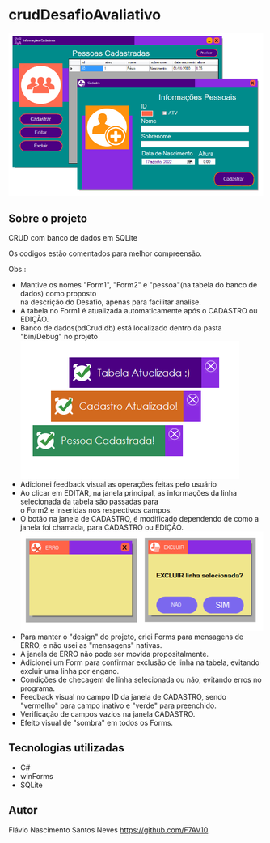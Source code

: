 # crudDesafioAvaliativo
<img src="https://github.com/F7AV10/crudDesafio/blob/main/ScreenCrudAvaliativoGitHub01.png" />

## Sobre o projeto
<div>
 CRUD com banco de dados em SQLite
 
 Os codigos estão comentados para melhor compreensão.
 
Obs.:
- Mantive os nomes "Form1", "Form2" e "pessoa"(na tabela do banco de dados) como proposto</br>
na descrição do Desafio, apenas para facilitar analise.
- A tabela no Form1 é atualizada automaticamente após o CADASTRO ou EDIÇÃO.
- Banco de dados(bdCrud.db) está localizado dentro da pasta "bin/Debug" no projeto<br/>
<img src="https://github.com/F7AV10/crudDesafio/blob/main/ScreenCrudAvaliativoGitHub02.png" /><br/>
- Adicionei feedback visual as operações feitas pelo usuário<br/>
- Ao clicar em EDITAR, na janela principal, as informações da linha selecionada da tabela são passadas para <br/>
o Form2 e inseridas nos respectivos campos.
- O botão na janela de CADASTRO, é modificado dependendo de como a janela foi chamada, para CADASTRO ou EDIÇÃO.
<img src="https://github.com/F7AV10/crudDesafio/blob/main/ScreenCrudAvaliativoGitHub03.png" /><br/>
- Para manter o "design" do projeto, criei Forms para mensagens de ERRO, e não usei as "mensagens" nativas.
- A janela de ERRO não pode ser movida propositalmente.
- Adicionei um Form para confirmar exclusão de linha na tabela, evitando excluir uma linha por engano.
- Condições de checagem de linha selecionada ou não, evitando erros no programa.
- Feedback visual no campo ID da janela de CADASTRO, sendo "vermelho" para campo inativo e "verde" para preenchido.
- Verificação de campos vazios na janela CADASTRO.
- Efeito visual de "sombra" em todos os Forms. 
 
</div>

## Tecnologias utilizadas

- C#
- winForms
- SQLite

## Autor
Flávio Nascimento Santos Neves
https://github.com/F7AV10<br/>


